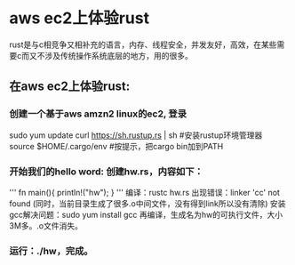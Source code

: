 # aws ec2上体验rust

rust是与c相竞争又相补充的语言，内存、线程安全，并发友好，高效，在某些需要c而又不涉及传统操作系统底层的地方，用的很多。

## 在aws ec2上体验rust:
### 创建一个基于aws amzn2 linux的ec2, 登录

  sudo yum update
  curl https://sh.rustup.rs | sh #安装rustup环境管理器
  source $HOME/.cargo/env #按提示，把cargo bin加到PATH

### 开始我们的hello word: 创建hw.rs，内容如下：
'''
fn main(){
  println!("hw");
}
'''
编译：rustc hw.rs
出现错误：linker 'cc' not found (同时，当前目录生成了很多.o中间文件，没有得到link所以没有清除)
安装gcc解决问题：sudo yum install gcc
再编译，生成名为hw的可执行文件，大小3M多。.o文件消失。

### 运行：./hw，完成。

